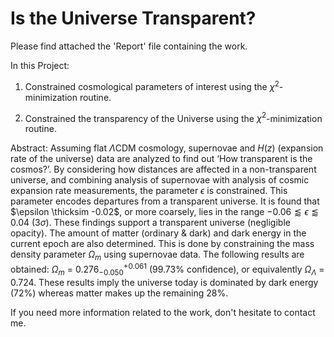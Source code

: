 # Is the Universe Transparent?

Please find attached the 'Report' file containing the work.

In this Project:

1) Constrained cosmological parameters of interest using the $`\chi^2`$-minimization routine.

2) Constrained the transparency of the Universe using the $`\chi^2`$-minimization routine.

Abstract: Assuming flat $`\Lambda`$CDM cosmology, supernovae and $`H(z)`$ (expansion rate of the universe) data are analyzed to find out ‘How transparent is the cosmos?’. By considering how distances are affected in a non-transparent universe, 
and combining analysis of supernovae with analysis of cosmic expansion rate measurements, the parameter $`\epsilon`$ is constrained. This parameter encodes departures from a transparent universe. It is found that $`\epsilon \thicksim -0.02`$, 
or more coarsely, lies in the range $`-0.06 \lessapprox \epsilon \lessapprox 0.04`$ ($`3\sigma`$). These findings support a transparent universe (negligible opacity). The amount of matter (ordinary & dark) and dark energy in the current epoch 
are also determined. This is done by constraining the mass density parameter $`\Omega_m`$ using supernovae data. The following results are obtained: $`\Omega_m`$ = $`0.276_{-0.050}^{+0.061}`$ (99.73% confidence), or equivalently 
$`\Omega_{\Lambda}`$ = 0.724. These results imply the universe today is dominated by dark energy ($`72\%`$) whereas matter makes up the remaining $`28\%`$.

If you need more information related to the work, don't hesitate to contact me.
